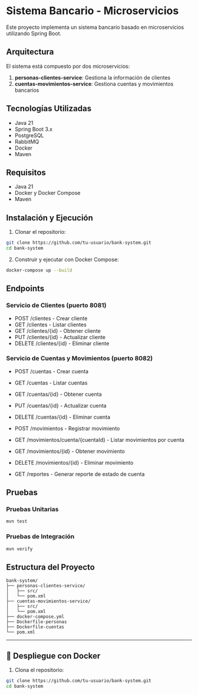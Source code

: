 # Sistema Bancario - Microservicios

Este proyecto implementa un sistema bancario basado en microservicios utilizando Spring Boot.

## Arquitectura

El sistema está compuesto por dos microservicios:

1. **personas-clientes-service**: Gestiona la información de clientes
2. **cuentas-movimientos-service**: Gestiona cuentas y movimientos bancarios

## Tecnologías Utilizadas

- Java 21
- Spring Boot 3.x
- PostgreSQL
- RabbitMQ
- Docker
- Maven

## Requisitos

- Java 21
- Docker y Docker Compose
- Maven

## Instalación y Ejecución

1. Clonar el repositorio:
```bash
git clone https://github.com/tu-usuario/bank-system.git
cd bank-system
```

2. Construir y ejecutar con Docker Compose:
```bash
docker-compose up --build
```

## Endpoints

### Servicio de Clientes (puerto 8081)
- POST /clientes - Crear cliente
- GET /clientes - Listar clientes
- GET /clientes/{id} - Obtener cliente
- PUT /clientes/{id} - Actualizar cliente
- DELETE /clientes/{id} - Eliminar cliente

### Servicio de Cuentas y Movimientos (puerto 8082)
- POST /cuentas - Crear cuenta
- GET /cuentas - Listar cuentas
- GET /cuentas/{id} - Obtener cuenta
- PUT /cuentas/{id} - Actualizar cuenta
- DELETE /cuentas/{id} - Eliminar cuenta

- POST /movimientos - Registrar movimiento
- GET /movimientos/cuenta/{cuentaId} - Listar movimientos por cuenta
- GET /movimientos/{id} - Obtener movimiento
- DELETE /movimientos/{id} - Eliminar movimiento

- GET /reportes - Generar reporte de estado de cuenta

## Pruebas

### Pruebas Unitarias
```bash
mvn test
```

### Pruebas de Integración
```bash
mvn verify
```

## Estructura del Proyecto

```
bank-system/
├── personas-clientes-service/
│   ├── src/
│   └── pom.xml
├── cuentas-movimientos-service/
│   ├── src/
│   └── pom.xml
├── docker-compose.yml
├── Dockerfile-personas
├── Dockerfile-cuentas
└── pom.xml
```

---

## 🐳 Despliegue con Docker

1. Clona el repositorio:

```bash
git clone https://github.com/tu-usuario/bank-system.git
cd bank-system
